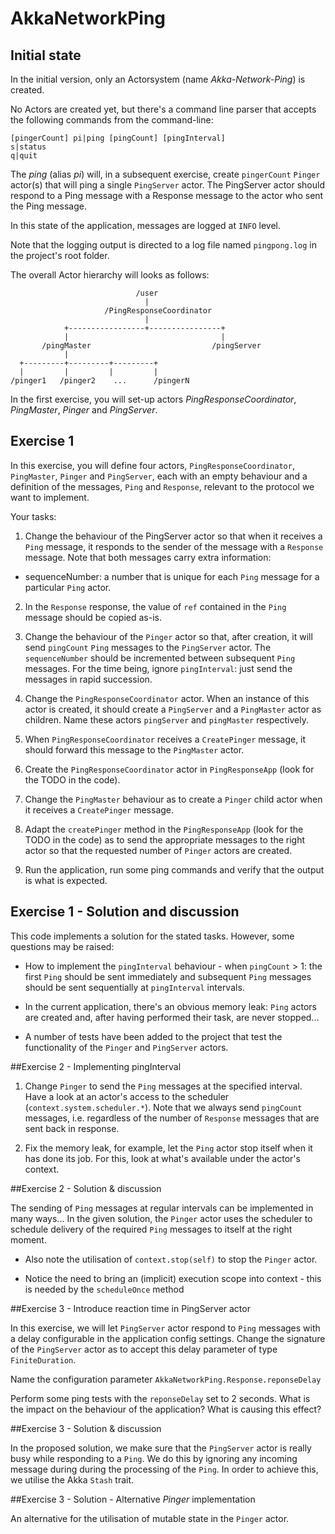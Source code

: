 # AkkaNetworkPing

## Initial state
In the initial version, only an Actorsystem (name *Akka-Network-Ping*) is created.

No Actors are created yet, but there's a command line parser that accepts the following commands from the command-line:

	[pingerCount] pi|ping [pingCount] [pingInterval]
	s|status
	q|quit

The *ping* (alias *pi*) will, in a subsequent exercise, create ```pingerCount``` ```Pinger``` actor(s) that will ping a single ```PingServer``` actor. The PingServer actor should respond to a Ping message with a Response message to the actor who sent the Ping message.

In this state of the application, messages are logged at ```INFO``` level.

Note that the logging output is directed to a log file named ```pingpong.log``` in the project's root folder.

The overall Actor hierarchy will looks as follows:


	                            /user
	                              |
	                     /PingResponseCoordinator
	                              |
	            +-----------------+----------------+
	            |                                  |
	       /pingMaster                           /pingServer
	            |
	  +---------+---------+---------+
	  |         |         |         |
	/pinger1   /pinger2    ...      /pingerN
	

In the first exercise, you will set-up actors *PingResponseCoordinator*, *PingMaster*, *Pinger* and *PingServer*.

## Exercise 1

In this exercise, you will define four actors, ```PingResponseCoordinator```, ```PingMaster```, ```Pinger``` and ```PingServer```, each with an empty behaviour and a definition of the messages, ```Ping``` and ```Response```, relevant to the protocol we want to implement.

Your tasks:

1. Change the behaviour of the PingServer actor so that when it receives a ```Ping``` message, it responds to the sender of the message with a ```Response``` message. Note that both messages carry extra information:
  - sequenceNumber: a number that is unique for each ```Ping``` message for a particular ```Ping``` actor.

2. In the ```Response``` response, the value of ```ref``` contained in the ```Ping``` message should be copied as-is.

3. Change the behaviour of the ```Pinger``` actor so that, after creation, it will send ```pingCount``` ```Ping``` messages to the ```PingServer``` actor. The ```sequenceNumber``` should be incremented between subsequent ```Ping``` messages. For the time being, ignore ```pingInterval```: just send the messages in rapid succession.

4. Change the ```PingResponseCoordinator``` actor. When an instance of this actor is created, it should create a ```PingServer``` and a ```PingMaster``` actor as children. Name these actors ```pingServer``` and ```pingMaster``` respectively.

5. When ```PingResponseCoordinator``` receives a ```CreatePinger``` message, it should forward this message to the ```PingMaster``` actor.

6. Create the ```PingResponseCoordinator``` actor in ```PingResponseApp```  (look for the TODO in the code).

7. Change the ```PingMaster``` behaviour as to create a ```Pinger``` child actor when it receives a ```CreatePinger``` message.

8. Adapt the ```createPinger``` method in the ```PingResponseApp``` (look for the TODO in the code) as to send the appropriate messages to the right actor so that the requested number of ```Pinger``` actors are created.

9. Run the application, run some ping commands and verify that the output is what is expected.

## Exercise 1 - Solution and discussion

This code implements a solution for the stated tasks. However, some questions may be raised:

- How to implement the ```pingInterval``` behaviour - when ```pingCount``` > 1: the first ```Ping``` should be sent immediately and subsequent ```Ping``` messages should be sent sequentially at ```pingInterval``` intervals.

- In the current application, there's an obvious memory leak: ```Ping``` actors are created and, after having performed their task, are never stopped...

- A number of tests have been added to the project that test the functionality of the ```Pinger``` and ```PingServer``` actors.

##Exercise 2 - Implementing pingInterval

1. Change ```Pinger``` to send the ```Ping``` messages at the specified interval. Have a look at an actor's access to the scheduler (```context.system.scheduler.*```). Note that we always send ```pingCount``` messages, i.e. regardless of the number of ```Response``` messages that are sent back in response.

2. Fix the memory leak, for example, let the ```Ping``` actor stop itself when it has done its job. For this, look at what's available under the actor's context.

##Exercise 2 - Solution & discussion

The sending of ```Ping``` messages at regular intervals can be implemented in many ways... In the given solution, the ```Pinger``` actor uses the scheduler to schedule delivery of the required ```Ping``` messages to itself at the right moment.

- Also note the utilisation of ```context.stop(self)``` to stop the ```Pinger``` actor.

- Notice the need to bring an (implicit) execution scope into context - this is needed by the ```scheduleOnce``` method

##Exercise 3 - Introduce reaction time in PingServer actor

In this exercise, we will let ```PingServer``` actor respond to ```Ping``` messages with a delay configurable in the application config settings. Change the signature of the ```PingServer``` actor as to accept this delay parameter of type ```FiniteDuration```.

Name the configuration parameter ```AkkaNetworkPing.Response.reponseDelay```

Perform some ping tests with the ```reponseDelay``` set to 2 seconds. What is the impact on the behaviour of the application? What is causing this effect?

##Exercise 3 - Solution & discussion

In the proposed solution, we make sure that the ```PingServer``` actor is really busy while responding to a ```Ping```. We do this by ignoring any incoming message during during the processing of the ```Ping```. In order to achieve this, we utilise the Akka ```Stash``` trait.

##Exercise 3 - Solution - Alternative *Pinger* implementation

An alternative for the utilisation of mutable state in the ```Pinger``` actor.





